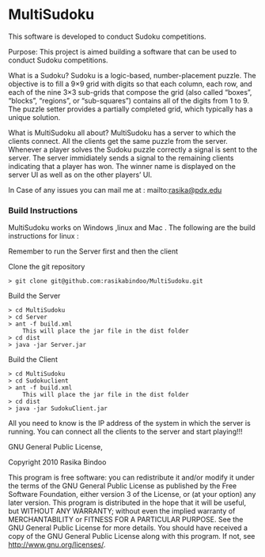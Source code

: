 # MultiSudoku #




This software is developed to conduct Sudoku competitions.

Purpose:
This project is aimed building a software that can be used to conduct Sudoku competitions.

What is a Sudoku?
Sudoku is a logic-based, number-placement puzzle. The objective is to fill a 9×9 grid with digits so that each column, each row, and each of the nine 3×3 sub-grids that compose the grid (also called “boxes”, “blocks”, “regions”, or “sub-squares”) contains all of the digits from 1 to 9. The puzzle setter provides a partially completed grid, which typically has a unique solution.

What is MultiSudoku all about?
MultiSudoku has a server to which the clients connect. All the clients get the same puzzle from the server. Whenever a player solves the Sudoku puzzle correctly a signal is sent to the server. The server immidiately sends a signal to the remaining clients indicating that a player has won.
The winner name is displayed on the server UI as well as on the other players’ UI.

In Case of any issues you can mail me at : mailto:rasika@pdx.edu

### Build Instructions ###

MultiSudoku works on Windows ,linux and Mac . 
The following are the build instructions for linux :

Remember to run the Server first and then the client 

   Clone the git repository

	> git clone git@github.com:rasikabindoo/MultiSudoku.git 

   Build the Server

	> cd MultiSudoku
	> cd Server
	> ant -f build.xml
		This will place the jar file in the dist folder
	> cd dist
	> java -jar Server.jar

   Build the Client

	> cd MultiSudoku
	> cd Sudokuclient
	> ant -f build.xml
		This will place the jar file in the dist folder
	> cd dist
	> java -jar SudokuClient.jar


All you need to know is the IP address of the system in which the server is running.
You can connect all the clients to the server and start playing!!!


GNU General Public License,

Copyright 2010 Rasika Bindoo

This program is free software: you can redistribute it and/or modify it under the terms of the GNU General Public License as published by the Free Software Foundation, either version 3 of the License, or (at your option) any later version. This program is distributed in the hope that it will be useful, but WITHOUT ANY WARRANTY; without even the implied warranty of MERCHANTABILITY or FITNESS FOR A PARTICULAR PURPOSE.  See the GNU General Public License for more details. You should have received a copy of the GNU General Public License along with this program.  If not, see <http://www.gnu.org/licenses/>.

